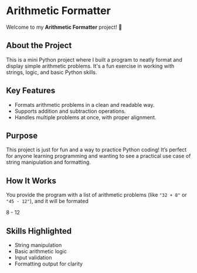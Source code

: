 # Arithmetic Formatter

Welcome to my **Arithmetic Formatter** project! 🎉

## About the Project
This is a mini Python project where I built a program to neatly format and display simple arithmetic problems. It's a fun exercise in working with strings, logic, and basic Python skills.

## Key Features
- Formats arithmetic problems in a clean and readable way.
- Supports addition and subtraction operations.
- Handles multiple problems at once, with proper alignment.

## Purpose
This project is just for fun and a way to practice Python coding! It’s perfect for anyone learning programming and wanting to see a practical use case of string manipulation and formatting.

## How It Works
You provide the program with a list of arithmetic problems (like `"32 + 8"` or `"45 - 12"`), and it will be formated

8 - 12
## Skills Highlighted
- String manipulation
- Basic arithmetic logic
- Input validation
- Formatting output for clarity
